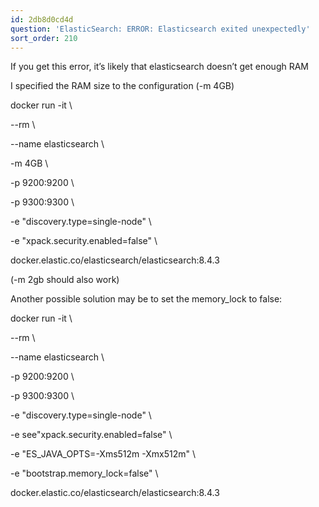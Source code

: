 ```yaml
---
id: 2db8d0cd4d
question: 'ElasticSearch: ERROR: Elasticsearch exited unexpectedly'
sort_order: 210
---
```


If you get this error, it’s likely that elasticsearch doesn’t get enough RAM

I specified the RAM size to the configuration (-m 4GB)

docker run -it \

--rm \

--name elasticsearch \

-m 4GB \

-p 9200:9200 \

-p 9300:9300 \

-e "discovery.type=single-node" \

-e "xpack.security.enabled=false" \

docker.elastic.co/elasticsearch/elasticsearch:8.4.3

(-m 2gb should also work)

Another possible solution may be to set the memory_lock to false:

docker run -it \

--rm \

--name elasticsearch \

-p 9200:9200 \

-p 9300:9300 \

-e "discovery.type=single-node" \

-e see"xpack.security.enabled=false" \

-e "ES_JAVA_OPTS=-Xms512m -Xmx512m" \

-e "bootstrap.memory_lock=false" \

docker.elastic.co/elasticsearch/elasticsearch:8.4.3

